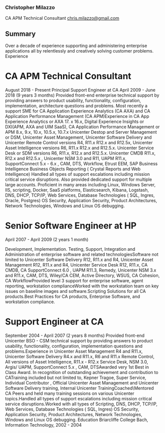 ### Christopher Milazzo
CA APM Technical Consultant
chris.milazzo@gmail.com

## Summary
Over a decade of experience supporting and administering enterprise applications all by relentlessly and creatively solving customer problems.
Experience

# CA APM Technical Consultant
August 2018 - Present
Principal Support Engineer at CA
April 2009 - June 2018 (9 years 3 months)
Provided front-end enterprise technical support by providing answers to product usability, functionality, configuration, implementation, architecture questions and problems. Most recently a support SME for CA Application Experience Analytics (CA AXA) and CA Application Performance Management (CA APM)Experience in CA App Experience Analytics or AXA 17. x 16.x, Digital Experience Insights or DXI(APM, AXA and UIM SaaS), CA Application Performance Management or APM 8.x, 9.x, 10.x, 10.5.x, 10.7.x Unicenter Destop and Server Management or DSM, Unicenter Asset Management, Unicenter Software Delivery and Unicenter Remote Control versions R4, R11.x R12.x and R12.5x, Unicenter Asset Intelligence versions R6, R11.x R12.x and R12.5.x. Unicenter Service Desk or SDM versions R6, R11.x, R12.x and R12.5.x. Unicenter CMDB R11.x, R12.x and R12.5.x , Unicenter NSM 3.0 and R11, UAPM R11.x, SupportConnect 5.x - 6.x , CAM, DTS, Workflow, Etrust EEM, SAP Business Intelligence Business Objects Reporting ( Crystal Reports and Web Intelligence) Handled all types of support escalations including mission critical service disruptions. Also provided dedicated support for multiple large accounts. Proficient in many areas including Linux, Windows Server, IIS, scripting, Docker, SaaS platforms, Elasticsearch, Kibana, Logstash, DNS, DHCP, TCP/IP, Web Services, Database Technologies ( SQL, Ingres, Oracle, Postgres) OS Security, Application Security, Product Architectures, Network Technologies, Windows and Linux OS debugging.

# Senior Software Engineer at HP
April 2007 - April 2009 (2 years 1 month)

Development, Implementation. Testing, Support, Integration and Administration of enterprise software and related technologiesSoftware not limited to Unicenter Software Delivery R12, R11.x and R4, Unicenter Asset Management R12, R11.x and R4, Unicenter Service Desk R12, R11.x, CA CMDB, CA SupportConnect 6.0 , UAPM R11.3, Remedy, Unicenter NSM 3.x and R11.x, CAM, DTS, Wiley/CA CEM, Active Directory, WSUS, CA Cohesion, CA WorkflowProvided level 3 support for enterprise software, agent reporting, workstation complianceWorked with the workstation team on key issues on baseline images and software.Scripting Solutions for all CA products.Best Practices for CA products, Enterprise Software, and workstation compliance.

# Support Engineer at CA
September 2004 - April 2007 (2 years 8 months)
Provided front-end Unicenter BSO - CSM technical support by providing answers to product usability, functionality, configuration, implementation questions and problems.Experience in Unicenter Asset Management R4 and R11.x, Unicenter Software Delivery R4.x and R11.x, R6 and R11.x Remote Control, All versions of Asset Intelligence, R11.x - R12.x Service Desk, NSM 3.0, Argis/ UAPM, SupportConnect 5.x , CAM, DTSAwarded very 1st Best in Class Award. In recognition of outstanding achievement and contribution to CATraining included but not limited to, Kepner Tragoe, Super Service, Individual Contributor , Official Unicenter Asset Management and Unicenter Software Delivery training, Internal Unicenter TrainingCoached\Mentored CA Peers and held many training sessions on various Unicenter topics.Handled all types of support escalations including mission critical service disruptions.Worked with all types of Scripting, DNS, DHCP, TCP/IP, Web Services, Database Technologies ( SQL, Ingres) OS Security, Application Security, Product Architectures, Network Technologies, Windows and Linux OS debugging.
Education
Briarcliffe College
Bach, Information Technology, 2002 - 2004
